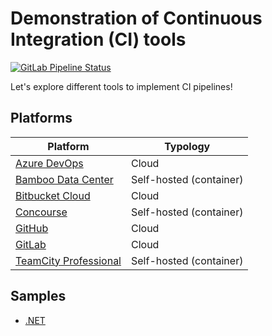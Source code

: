 # Demonstration of Continuous Integration (CI) tools

[![GitLab Pipeline Status](https://gitlab.com/devpro-labs/ci-tools-demo/badges/main/pipeline.svg)](https://gitlab.com/devpro-labs/ci-tools-demo/-/commits/main)

Let's explore different tools to implement CI pipelines!

## Platforms

Platform                                   | Typology
-------------------------------------------|------------------------
[Azure DevOps](docs/azure-devops.md)       | Cloud
[Bamboo Data Center](docs/bamboo.md)       | Self-hosted (container)
[Bitbucket Cloud](docs/bitbucket-cloud.md) | Cloud
[Concourse](docs/concourse.md)             | Self-hosted (container)
[GitHub](docs/github.md)                   | Cloud
[GitLab](docs/gitlab.md)                   | Cloud
[TeamCity Professional](docs/teamcity.md)  | Self-hosted (container)

## Samples

* [.NET](samples/dotnet/README.md)
